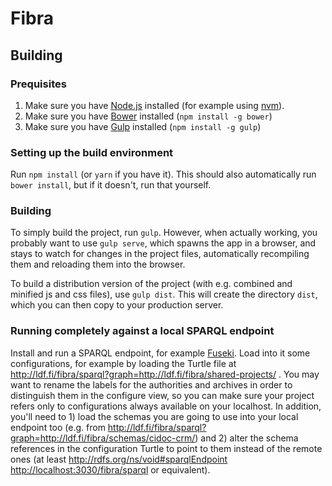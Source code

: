 # Fibra

## Building

### Prequisites

 1. Make sure you have [Node.js](https://nodejs.org/en/) installed (for example using [nvm](https://github.com/creationix/nvm)).
 1. Make sure you have [Bower](http://bower.io/) installed (`npm install -g bower`)
 1. Make sure you have [Gulp](http://gulpjs.com/) installed (`npm install -g gulp`)

### Setting up the build environment

Run `npm install` (or `yarn` if you have it). This should also automatically run `bower install`, but if it doesn't, run that yourself.

### Building

To simply build the project, run `gulp`. However, when actually working, you probably want to use `gulp serve`, which spawns the app in a browser, and stays to watch for changes in the project files, automatically recompiling them and reloading them into the browser.

To build a distribution version of the project (with e.g. combined and minified js and css files), use `gulp dist`. This will create the directory `dist`, which you can then copy to your production server.

### Running completely against a local SPARQL endpoint

Install and run a SPARQL endpoint, for example [Fuseki](https://jena.apache.org/documentation/fuseki2/). Load into it some configurations, for example by loading the Turtle file at http://ldf.fi/fibra/sparql?graph=http://ldf.fi/fibra/shared-projects/ . You may want to rename the labels for the authorities and archives in order to distinguish them in the configure view, so you can make sure your project refers only to configurations always available on your localhost. In addition, you'll need to 1) load the schemas you are going to use into your local endpoint too (e.g. from http://ldf.fi/fibra/sparql?graph=http://ldf.fi/fibra/schemas/cidoc-crm/) and 2) alter the schema references in the configuration Turtle to point to them instead of the remote ones (at least <http://rdfs.org/ns/void#sparqlEndpoint> <http://localhost:3030/fibra/sparql> or equivalent).
